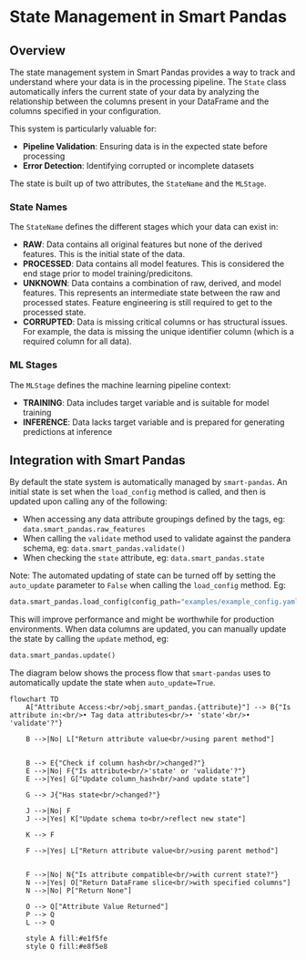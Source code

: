 # State Management in Smart Pandas

## Overview

The state management system in Smart Pandas provides a way to track and understand where your data is in the processing pipeline. The `State` class automatically infers the current state of your data by analyzing the relationship between the columns present in your DataFrame and the columns specified in your configuration.

This system is particularly valuable for:
- **Pipeline Validation**: Ensuring data is in the expected state before processing
- **Error Detection**: Identifying corrupted or incomplete datasets

The state is built up of two attributes, the `StateName` and the `MLStage`.

### State Names

The `StateName` defines the different stages which your data can exist in:

- **RAW**: Data contains all original features but none of the derived features. This is the initial state of the data.
-  **PROCESSED**: Data contains all model features. This is considered the end stage prior to model training/predicitons.
- **UNKNOWN**: Data contains a combination of raw, derived, and model features. This represents an intermediate state between the raw and processed states. Feature engineering is still required to get to the processed state.
- **CORRUPTED**: Data is missing critical columns or has structural issues. For example, the data is missing the unique identifier column (which is a required column for all data).

### ML Stages

The `MLStage` defines the machine learning pipeline context:

- **TRAINING**: Data includes target variable and is suitable for model training
- **INFERENCE**: Data lacks target variable and is prepared for generating predictions at inference


## Integration with Smart Pandas

By default the state system is automatically managed by `smart-pandas`. An initial state is set when the `load_config` method is called, and then is updated upon calling any of the following:
- When accessing any data attribute groupings defined by the tags, eg: `data.smart_pandas.raw_features`
- When calling the `validate` method used to validate against the pandera schema, eg: `data.smart_pandas.validate()`
- When checking the `state` attribute, eg: `data.smart_pandas.state`

Note: The automated updating of state can be turned off by setting the `auto_update` parameter to `False` when calling the `load_config` method. Eg:

```python
data.smart_pandas.load_config(config_path="examples/example_config.yaml", auto_update=False)
```

This will improve performance and might be worthwhile for production environments. When data columns are updated, you can manually update the state by calling the `update` method, eg:

```python
data.smart_pandas.update()
```

The diagram below shows the process flow that `smart-pandas` uses to automatically update the state when `auto_update=True`.


```mermaid
flowchart TD
    A["Attribute Access:<br/>obj.smart_pandas.{attribute}"] --> B{"Is attribute in:<br/>• Tag data attributes<br/>• 'state'<br/>• 'validate'?"}
    
    B -->|No| L["Return attribute value<br/>using parent method"]

    
    B --> E{"Check if column hash<br/>changed?"}
    E -->|No| F{"Is attribute<br/>'state' or 'validate'?"}
    E -->|Yes| G["Update column_hash<br/>and update state"]
    
    G --> J{"Has state<br/>changed?"}
    
    J -->|No| F
    J -->|Yes| K["Update schema to<br/>reflect new state"]
    
    K --> F
    
    F -->|Yes| L["Return attribute value<br/>using parent method"]

    
    F -->|No| N{"Is attribute compatible<br/>with current state?"}
    N -->|Yes| O["Return DataFrame slice<br/>with specified columns"]
    N -->|No| P["Return None"]
    
    O --> Q["Attribute Value Returned"]
    P --> Q
    L --> Q
    
    style A fill:#e1f5fe
    style Q fill:#e8f5e8
```